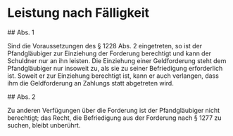 # Leistung nach Fälligkeit



\#\# Abs. 1

 Sind die Voraussetzungen des § 1228 Abs. 2 eingetreten, so ist der Pfandgläubiger zur Einziehung der Forderung berechtigt und kann der Schuldner nur an ihn leisten. Die Einziehung einer Geldforderung steht dem Pfandgläubiger nur insoweit zu, als sie zu seiner Befriedigung erforderlich ist. Soweit er zur Einziehung berechtigt ist, kann er auch verlangen, dass ihm die Geldforderung an Zahlungs statt abgetreten wird.

\#\# Abs. 2

 Zu anderen Verfügungen über die Forderung ist der Pfandgläubiger nicht berechtigt; das Recht, die Befriedigung aus der Forderung nach § 1277 zu suchen, bleibt unberührt. 

